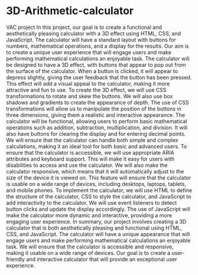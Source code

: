 # 3D-Arithmetic-calculator
VAC project
In this project, our goal is to create a functional and aesthetically pleasing
calculator with a 3D effect using HTML, CSS, and JavaScript. The calculator will
have a standard layout with buttons for numbers, mathematical operations, and a
display for the results. Our aim is to create a unique user experience that will
engage users and make performing mathematical calculations an enjoyable task.
The calculator will be designed to have a 3D effect, with buttons that appear to
pop out from the surface of the calculator. When a button is clicked, it will appear
to depress slightly, giving the user feedback that the button has been pressed.
This effect will add a visual appeal to the calculator, making it more attractive and
fun to use.
To create the 3D effect, we will use CSS transformations to rotate and skew the
buttons. We will also use box shadows and gradients to create the appearance of
depth. The use of CSS transformations will allow us to manipulate the position of
the buttons in three dimensions, giving them a realistic and interactive
appearance.
The calculator will be functional, allowing users to perform basic mathematical
operations such as addition, subtraction, multiplication, and division. It will also
have buttons for clearing the display and for entering decimal points. We will
ensure that the calculator can handle both simple and complex calculations,
making it an ideal tool for both basic and advanced users.
To ensure that the calculator is accessible, we will use appropriate ARIA attributes
and keyboard support. This will make it easy for users with disabilities to access
and use the calculator. We will also make the calculator responsive, which means
that it will automatically adjust to the size of the device it is viewed on. This
feature will ensure that the calculator is usable on a wide range of devices,
including desktops, laptops, tablets, and mobile phones.
To implement the calculator, we will use HTML to define the structure of the
calculator, CSS to style the calculator, and JavaScript to add interactivity to the
calculator. We will use event listeners to detect button clicks and update the
display accordingly. The use of JavaScript will make the calculator more dynamic
and interactive, providing a more engaging user experience.
In summary, our project involves creating a 3D calculator that is both aesthetically
pleasing and functional using HTML, CSS, and JavaScript. The calculator will have a
unique appearance that will engage users and make performing mathematical
calculations an enjoyable task. We will ensure that the calculator is accessible and
responsive, making it usable on a wide range of devices. Our goal is to create a
user-friendly and interactive calculator that will provide an exceptional user
experience.
